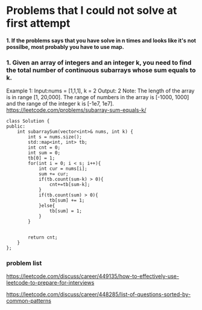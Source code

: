 # Problems that I could not solve at first attempt

#### 1. If the problems says that you have solve in n times and looks like it's not possilbe, most probably you have to use map.

### 1. Given an array of integers and an integer k, you need to find the total number of continuous subarrays whose sum equals to k.

Example 1:
Input:nums = [1,1,1], k = 2
Output: 2
Note:
The length of the array is in range [1, 20,000].
The range of numbers in the array is [-1000, 1000] and the range of the integer k is [-1e7, 1e7].
https://leetcode.com/problems/subarray-sum-equals-k/

```
class Solution {
public:
    int subarraySum(vector<int>& nums, int k) {
        int s = nums.size();
        std::map<int, int> tb;
        int cnt = 0;
        int sum = 0;
        tb[0] = 1;
        for(int i = 0; i < s; i++){
            int cur = nums[i];
            sum += cur;
            if(tb.count(sum-k) > 0){
                cnt+=tb[sum-k];
            }
            if(tb.count(sum) > 0){
                tb[sum] += 1;
            }else{
                tb[sum] = 1;
            }
        }
        
        
        return cnt;
    }
};
```
### problem list
https://leetcode.com/discuss/career/449135/how-to-effectively-use-leetcode-to-prepare-for-interviews

https://leetcode.com/discuss/career/448285/list-of-questions-sorted-by-common-patterns
